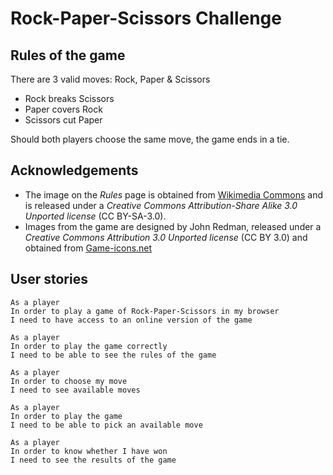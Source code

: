 # Rock-Paper-Scissors Challenge

## Rules of the game
There are 3 valid moves: Rock, Paper & Scissors
 - Rock breaks Scissors
 - Paper covers Rock
 - Scissors cut Paper

Should both players choose the same move, the game ends in a tie.

## Acknowledgements
* The image on the _Rules_ page is obtained from [Wikimedia Commons](https://en.wikipedia.org/wiki/Rock–paper–scissors#/media/File:Rock-paper-scissors.svg) and is released under a _Creative Commons Attribution-Share Alike 3.0 Unported license_ (CC BY-SA-3.0).  
* Images from the game are designed by John Redman, released under a _Creative Commons Attribution 3.0 Unported license_ (CC BY 3.0) and obtained from [Game-icons.net](https://game-icons.net)

## User stories
```
As a player
In order to play a game of Rock-Paper-Scissors in my browser
I need to have access to an online version of the game
```

```
As a player
In order to play the game correctly
I need to be able to see the rules of the game
```

```
As a player
In order to choose my move
I need to see available moves
```

```
As a player
In order to play the game
I need to be able to pick an available move
```

```
As a player
In order to know whether I have won
I need to see the results of the game
```
